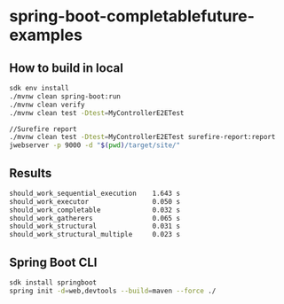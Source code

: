 # spring-boot-completablefuture-examples

## How to build in local

```bash
sdk env install
./mvnw clean spring-boot:run
./mvnw clean verify
./mvnw clean test -Dtest=MyControllerE2ETest

//Surefire report
./mvnw clean test -Dtest=MyControllerE2ETest surefire-report:report
jwebserver -p 9000 -d "$(pwd)/target/site/"
```

## Results

```bash
should_work_sequential_execution    1.643 s
should_work_executor	            0.050 s
should_work_completable	            0.032 s
should_work_gatherers	            0.065 s
should_work_structural	            0.031 s
should_work_structural_multiple	    0.023 s
```

## Spring Boot CLI

```bash
sdk install springboot
spring init -d=web,devtools --build=maven --force ./
```
